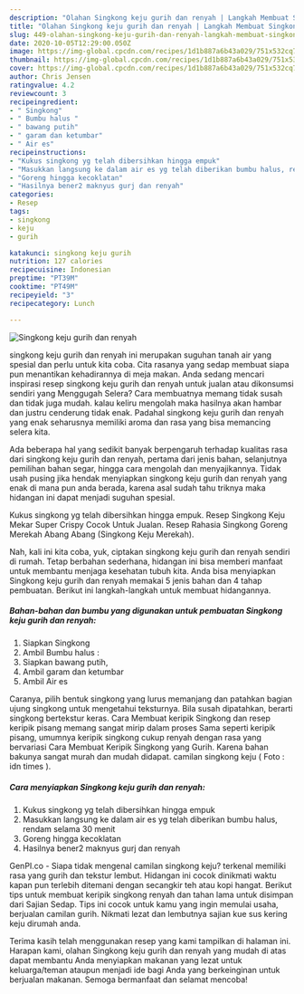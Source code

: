 ```yaml
---
description: "Olahan Singkong keju gurih dan renyah | Langkah Membuat Singkong keju gurih dan renyah Yang Bisa Manjain Lidah"
title: "Olahan Singkong keju gurih dan renyah | Langkah Membuat Singkong keju gurih dan renyah Yang Bisa Manjain Lidah"
slug: 449-olahan-singkong-keju-gurih-dan-renyah-langkah-membuat-singkong-keju-gurih-dan-renyah-yang-bisa-manjain-lidah
date: 2020-10-05T12:29:00.050Z
image: https://img-global.cpcdn.com/recipes/1d1b887a6b43a029/751x532cq70/singkong-keju-gurih-dan-renyah-foto-resep-utama.jpg
thumbnail: https://img-global.cpcdn.com/recipes/1d1b887a6b43a029/751x532cq70/singkong-keju-gurih-dan-renyah-foto-resep-utama.jpg
cover: https://img-global.cpcdn.com/recipes/1d1b887a6b43a029/751x532cq70/singkong-keju-gurih-dan-renyah-foto-resep-utama.jpg
author: Chris Jensen
ratingvalue: 4.2
reviewcount: 3
recipeingredient:
- " Singkong"
- " Bumbu halus "
- " bawang putih"
- " garam dan ketumbar"
- " Air es"
recipeinstructions:
- "Kukus singkong yg telah dibersihkan hingga empuk"
- "Masukkan langsung ke dalam air es yg telah diberikan bumbu halus, rendam selama 30 menit"
- "Goreng hingga kecoklatan"
- "Hasilnya bener2 maknyus gurj dan renyah"
categories:
- Resep
tags:
- singkong
- keju
- gurih

katakunci: singkong keju gurih 
nutrition: 127 calories
recipecuisine: Indonesian
preptime: "PT39M"
cooktime: "PT49M"
recipeyield: "3"
recipecategory: Lunch

---
```



![Singkong keju gurih dan renyah](https://img-global.cpcdn.com/recipes/1d1b887a6b43a029/751x532cq70/singkong-keju-gurih-dan-renyah-foto-resep-utama.jpg)


singkong keju gurih dan renyah ini merupakan suguhan tanah air yang spesial dan perlu untuk kita coba. Cita rasanya yang sedap membuat siapa pun menantikan kehadirannya di meja makan.
Anda sedang mencari inspirasi resep singkong keju gurih dan renyah untuk jualan atau dikonsumsi sendiri yang Menggugah Selera? Cara membuatnya memang tidak susah dan tidak juga mudah. kalau keliru mengolah maka hasilnya akan hambar dan justru cenderung tidak enak. Padahal singkong keju gurih dan renyah yang enak seharusnya memiliki aroma dan rasa yang bisa memancing selera kita.

Ada beberapa hal yang sedikit banyak berpengaruh terhadap kualitas rasa dari singkong keju gurih dan renyah, pertama dari jenis bahan, selanjutnya pemilihan bahan segar, hingga cara mengolah dan menyajikannya. Tidak usah pusing jika hendak menyiapkan singkong keju gurih dan renyah yang enak di mana pun anda berada, karena asal sudah tahu triknya maka hidangan ini dapat menjadi suguhan spesial.

Kukus singkong yg telah dibersihkan hingga empuk. Resep Singkong Keju Mekar Super Crispy Cocok Untuk Jualan. Resep Rahasia Singkong Goreng Merekah Abang Abang (Singkong Keju Merekah).


Nah, kali ini kita coba, yuk, ciptakan singkong keju gurih dan renyah sendiri di rumah. Tetap berbahan sederhana, hidangan ini bisa memberi manfaat untuk membantu menjaga kesehatan tubuh kita. Anda bisa menyiapkan Singkong keju gurih dan renyah memakai 5 jenis bahan dan 4 tahap pembuatan. Berikut ini langkah-langkah untuk membuat hidangannya.

<!--inarticleads1-->

##### Bahan-bahan dan bumbu yang digunakan untuk pembuatan Singkong keju gurih dan renyah:

1. Siapkan  Singkong
1. Ambil  Bumbu halus :
1. Siapkan  bawang putih,
1. Ambil  garam dan ketumbar
1. Ambil  Air es


Caranya, pilih bentuk singkong yang lurus memanjang dan patahkan bagian ujung singkong untuk mengetahui teksturnya. Bila susah dipatahkan, berarti singkong bertekstur keras. Cara Membuat keripik Singkong dan resep keripik pisang memang sangat mirip dalam proses Sama seperti keripik pisang, umumnya keripik singkong cukup renyah dengan rasa yang bervariasi Cara Membuat Keripik Singkong yang Gurih. Karena bahan bakunya sangat murah dan mudah didapat. camilan singkong keju ( Foto : idn times ). 

<!--inarticleads2-->

##### Cara menyiapkan Singkong keju gurih dan renyah:

1. Kukus singkong yg telah dibersihkan hingga empuk
1. Masukkan langsung ke dalam air es yg telah diberikan bumbu halus, rendam selama 30 menit
1. Goreng hingga kecoklatan
1. Hasilnya bener2 maknyus gurj dan renyah


GenPI.co - Siapa tidak mengenal camilan singkong keju? terkenal memiliki rasa yang gurih dan tekstur lembut. Hidangan ini cocok dinikmati waktu kapan pun terlebih ditemani dengan secangkir teh atau kopi hangat. Berikut tips untuk membuat keripik singkong renyah dan tahan lama untuk disimpan dari Sajian Sedap. Tips ini cocok untuk kamu yang ingin memulai usaha, berjualan camilan gurih. Nikmati lezat dan lembutnya sajian kue sus kering keju dirumah anda. 

Terima kasih telah menggunakan resep yang kami tampilkan di halaman ini. Harapan kami, olahan Singkong keju gurih dan renyah yang mudah di atas dapat membantu Anda menyiapkan makanan yang lezat untuk keluarga/teman ataupun menjadi ide bagi Anda yang berkeinginan untuk berjualan makanan. Semoga bermanfaat dan selamat mencoba!
